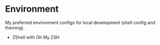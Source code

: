 # Environment

My preferred environment configs for local development (shell config and theming).

- ZShell with Oh My ZSH

